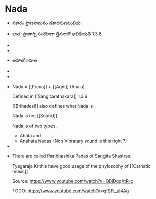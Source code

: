 # Nada
- నకారం ప్రాణనామనం డకారమణలంవిధు:
- జాత: ప్రాణాగ్ని సంయోగా త్తేననాదో అభిధీయతే 1.3.6
-
-
- అహాతోనాహత
-
-
- Nåda = [[Prana]] + [[Agni]] (Anala)
  
  Defined in [[Sangitaratnakara]] 1.3.6
  
  [[Brihadesi]] also defines what Nada is
  
  Nåda is not [[Sound]].
  
  Nada is of two types.
	- Ahata and
	- Anahata Nadas (Non Vibratary sound is this right ?)
-
- There are called Paribhashika Padas of Sangita Shastras.
  
  Tyagaraja Krithis have good usage of the phylosophy of [[Carnatic music]]
  
  Source: https://www.youtube.com/watch?v=QBiDqqXtR-c
  
  TODO: https://www.youtube.com/watch?v=gfSFt_ul4Ag